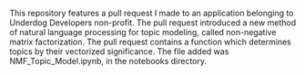 This repository features a pull request I made to an application belonging to Underdog Developers non-profit. The pull request introduced a new method of natural language processing for topic modeling, called non-negative matrix factorization. The pull request contains a function which determines topics by their vectorized significance. The file added was NMF_Topic_Model.ipynb, in the notebooks directory.

